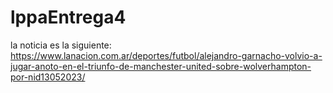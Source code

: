 # lppaEntrega4

la noticia es la siguiente: https://www.lanacion.com.ar/deportes/futbol/alejandro-garnacho-volvio-a-jugar-anoto-en-el-triunfo-de-manchester-united-sobre-wolverhampton-por-nid13052023/

